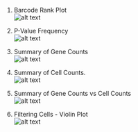 1. Barcode Rank Plot \
![alt text](https://github.com/sanmatidugad/single-cell-RNA-Seq-Analysis/blob/main/Example_Plots/barcode_rank.png)

2. P-Value Frequency \
![alt text](https://github.com/sanmatidugad/single-cell-RNA-Seq-Analysis/blob/main/Example_Plots/P_Value_Frequency.png)

3. Summary of Gene Counts \
![alt text](https://github.com/sanmatidugad/single-cell-RNA-Seq-Analysis/blob/main/Example_Plots/Summary_gene_counts.png)

4. Summary of Cell Counts. \
![alt text](https://github.com/sanmatidugad/single-cell-RNA-Seq-Analysis/blob/main/Example_Plots/Summary_cell_counts.png)

5. Summary of Gene Counts vs Cell Counts \
![alt text](https://github.com/sanmatidugad/single-cell-RNA-Seq-Analysis/blob/main/Example_Plots/Summary_cell_vs_genes.png)

6. Filtering Cells - Violin Plot \
![alt text](https://github.com/sanmatidugad/single-cell-RNA-Seq-Analysis/blob/main/Example_Plots/Filtering_cells_Violin_Plot.png)
